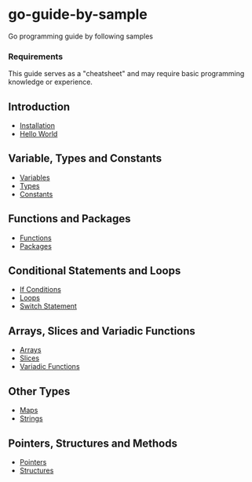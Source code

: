 # go-guide-by-sample
Go programming guide by following samples

### Requirements
This guide serves as a "cheatsheet" and may require basic programming knowledge or experience.

## Introduction
* [Installation](https://golang.org/doc/install)
* [Hello World](01-hello-world)

## Variable, Types and Constants
* [Variables](02-variables)
* [Types](03-types)
* [Constants](04-constants)

## Functions and Packages
* [Functions](05-functions)
* [Packages](06-packages)

## Conditional Statements and Loops
* [If Conditions](07-conditions)
* [Loops](08-loops)
* [Switch Statement](09-switch)

## Arrays, Slices and Variadic Functions
* [Arrays](10-arrays)
* [Slices](11-slices)
* [Variadic Functions](12-variadic-functions)

## Other Types
* [Maps](13-maps)
* [Strings](14-strings)

## Pointers, Structures and Methods
* [Pointers](15-pointers)
* [Structures](16-structures)

